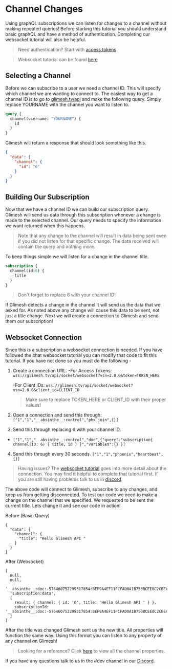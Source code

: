 # Channel Changes
  
Using graphQL subscriptions we can listen for changes to a channel without making repeated queries! Before starting this tutorial you should understand basic graphQL and have a method of authentication. Completing our websocket tutorial will also be helpful.

> Need authentication? Start with [access tokens](/api-docs/docs/authentication/accesstoken/accesstoken/)

> Websocket tutorial can be found [here](/api-docs/docs/chat/websockets/) 

 
## Selecting a Channel

Before we can subscribe to a user we need a channel ID. This will specify which channel we are wanting to connect to. The easiest way to get a channel ID is to go to [glimesh.tv/api](https://glimesh.tv/api) and make the following query. Simply replace YOURNAME with the channel you want to listen to.

```GraphQL
query {
  channel(username: "YOURNAME") {
    id
  }
}
```

Glimesh will return a response that should look something like this.

```JSON
{
  "data": {
    "channel": {
      "id": "6"
    }
  }
}
```

## Building Our Subscription

Now that we have a channel ID we can build our subscription query. Glimesh will send us data through this subscription whenever a change is made to the selected channel. Our query needs to specify the information we want returned when this happens. 

> Note that any change to the channel will result in data being sent even if you did not listen for that specific change.  The data received will contain the query and nothing more. 

To keep things simple we will listen for a change in the channel title. 

```Graphql
subscription {
  channel(id:6) {
    title
  }
}
```
> Don't forget to replace 6 with your channel ID! 

If Glimesh detects a change in the channel it will send us the data that we asked for. As noted above any change will cause this data to be sent, not just a title change. Next we will create a connection to Glimesh and send them our subscription!

## Websocket Connection

Since this is a subscription a websocket connection is needed. If you have followed the chat websocket tutorial you can modify that code to fit this tutorial. If you have not done so you must do the following - 

 1.  Create a connection URL:
	 -For Access Tokens:  `wss://glimesh.tv/api/socket/websocket?vsn=2.0.0&token=TOKEN_HERE`
   
	 -For Client IDs: `wss://glimesh.tv/api/socket/websocket?vsn=2.0.0&client_id=CLIENT_ID`
	 > Make sure to replace TOKEN_HERE or CLIENT_ID with their proper values!
2.  Open a connection and send this through: `["1","1","__absinthe__:control","phx_join",{}]`
3. Send this through replacing 6 with your channel ID.
 -  `["1","1","__absinthe__:control","doc",{"query":"subscription{ channel(ID: 6) { title, id } }","variables":{} }]`
4. Send this through every 30 seconds. `["1","1","phoenix","heartbeat",{}]`


> Having issues? The [websocket tutorial](/api-docs/docs/chat/websockets/) goes into more detail about the connection. You may find it helpful to complete that tutorial first. If you are still having problems talk to us in [discord](https://discord.gg/Glimesh).

The above code will connect to Glimesh, subscribe to any changes, and keep us from getting disconnected. To test our code we need to make a change on the channel that we specified. We requested to be sent the current title. Lets change it and see our code in action! 

Before (Basic Query)
```JS
{
  "data": {
    "channel": {
      "title": "Hello Glimesh API "
    }
  }
}
```


After (Websocket)
```JS
[
  null,
  null,
  '__absinthe__:doc:-576460752299317854:BEF9A4EF11FCFAD0A1B750BCEE8C2CBEAB66ADDAFE214A6CF692FBA68473F68A',
  'subscription:data',
  {
    result: { channel: { id: '6', title: 'Hello Glimesh API ' } },
    subscriptionId: '__absinthe__:doc:-576460752299317854:BEF9A4EF11FCFAD0A1B750BCEE8C2CBEAB66ADDAFE214A6CF692FBA68473F68A'
  }
]
```

After the title was changed Glimesh sent us the new title.  All properties will function the same way. Using this format you can listen to any property of any channel on Glimesh! 

> Looking for a reference? Click [here](/api-docs/docs/reference/channel/) to view all the channel properties. 

If you have any questions talk to us in the #dev channel in our [Discord](https://discord.gg/Glimesh).
